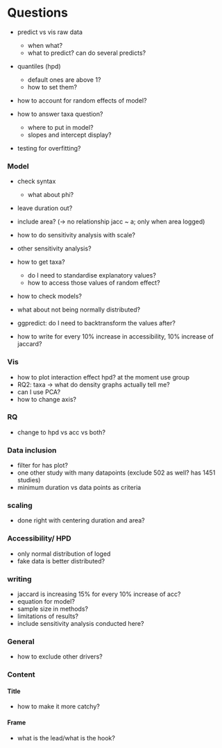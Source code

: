 # Questions

- predict vs vis raw data
  - when what?
  - what to predict? can do several predicts?
  
- quantiles (hpd)
  - default ones are above 1?
  - how to set them?
  
- how to account for random effects of model?

- how to answer taxa question?
  - where to put in model?
  - slopes and intercept display?
  
- testing for overfitting?



### Model
- check syntax
  - what about phi?
  
- leave duration out?

- include area? (-> no relationship jacc ~ a; only when area logged)

- how to do sensitivity analysis with scale?
- other sensitivity analysis?

- how to get taxa?
  - do I need to standardise explanatory values?
  - how to access those values of random effect?

- how to check models?

- what about not being normally distributed?

- ggpredict: do I need to backtransform the values after?
- how to write for every 10% increase in accessibility, 10% increase of jaccard?


### Vis
- how to plot interaction effect hpd? at the moment use group
- RQ2: taxa -> what do density graphs actually tell me?
- can I use PCA?
- how to change axis?

### RQ
- change to hpd vs acc vs both?


### Data inclusion
- filter for has plot?
- one other study with many datapoints (exclude 502 as well? has 1451 studies)
- minimum duration vs data points as criteria

### scaling
- done right with centering duration and area?


### Accessibility/ HPD
- only normal distribution of loged
- fake data is better distributed?

### writing
- jaccard is increasing 15% for every 10% increase of acc?
- equation for model?
- sample size in methods?
- limitations of results?
- include sensitivity analysis conducted here?




### General
- how to exclude other drivers?


### Content

#### Title
- how to make it more catchy?

#### Frame
- what is the lead/what is the hook?

